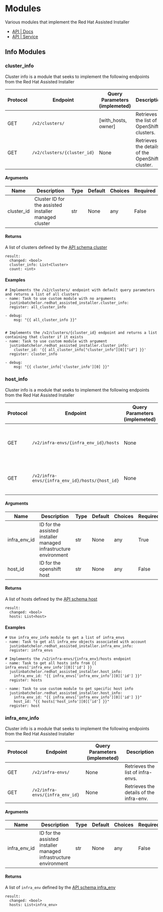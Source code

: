 # Modules

Various modules that implement the Red Hat Assisted Installer 

- [API | Docs](https://developers.redhat.com/api-catalog/api/assisted-install-service#content-operations) 
- [API | Service](https://api.openshift.com/?urls.primaryName=assisted-service%20service)

## Info Modules

### cluster_info

Cluster info is a module that seeks to implement the following endpoints from the Red Hat Assisted Installer

| Protocol | Endpoint | Query Parameters (implemeted) | Description | 
| -------- | -------- | ----------------------------- | ----------- |
| GET      | `/v2/clusters/` | [with_hosts, owner] | Retrieves the list of OpenShift clusters. |
| GET      | `/v2/clusters/{cluster_id}` | None | Retrieves the details of the OpenShift cluster. |


#### Arguments

| Name          | Description               | Type      | Default       | Choices               | Required | 
| ------------- | ------------------------- | --------- | ------------- | --------------------- | -------- |
| cluster_id    | Cluster ID for the assisted installer managed cluster |  str | None | any | False |  


#### Returns

A list of clusters defined by the [API schema cluster](https://developers.redhat.com/api-catalog/api/assisted-install-service#schema-cluster)

    result:
      changed: <bool>
      cluster_info: List<Cluster>
      count: <int>


#### Examples

    # Implements the /v2/clusters/ endpoint with default query parameters and returns a list of all clusters
    - name: Task to use custom module with no arguments
      justinbatchelor.redhat_assisted_installer.cluster_info:
      register: all_cluster_info

    - debug:
        msg: "{{ all_cluster_info }}"


    # Implements the /v2/clusters/{cluster_id} endpoint and returns a list containing that cluster if it exists
    - name: Task to use custom module with argument
      justinbatchelor.redhat_assisted_installer.cluster_info:
        cluster_id: '{{ all_cluster_info["cluster_info"][0]["id"] }}'
      register: cluster_info

    - debug:
        msg: "{{ cluster_info['cluster_info'][0] }}"


### host_info

Cluster info is a module that seeks to implement the following endpoints from the Red Hat Assisted Installer

| Protocol | Endpoint | Query Parameters (implemeted) | Description | 
| -------- | -------- | ----------------------------- | ----------- |
| GET      | `/v2/infra-envs/{infra_env_id}/hosts` | None | Retrieves the list of OpenShift hosts that belong the infra-env. |
| GET      | `/v2/infra-envs/{infra_env_id}/hosts/{host_id}` | None | Retrieves the details of the OpenShift host. |


#### Arguments

| Name          | Description               | Type      | Default       | Choices               | Required | 
| ------------- | ------------------------- | --------- | ------------- | --------------------- | -------- |
| infra_env_id  | ID for the assisted installer managed infrastructure environment |  str | None | any | True |
| host_id       | ID for the openshift host | str | None | any | False

#### Returns

A list of hosts defined by the [API schema host](https://developers.redhat.com/api-catalog/api/assisted-install-service#schema-host)

    result:
      changed: <bool>
      hosts: List<host>


#### Examples
    # Use infra_env_info module to get a list of infra_envs
    - name: Task to get all infra_env objects associated with account
      justinbatchelor.redhat_assisted_installer.infra_env_info:
      register: infra_envs

    # Implements the /v2/infra-envs/{infra_env}/hosts endpoint
    - name: Task to get all hosts info from {{ infra_envs['infra_env_info'][0]['id'] }}
      justinbatchelor.redhat_assisted_installer.host_info:
        infra_env_id: "{{ infra_envs['infra_env_info'][0]['id'] }}"
      register: hosts

    - name: Task to use custom module to get specific host info 
      justinbatchelor.redhat_assisted_installer.host_info:
        infra_env_id: "{{ infra_envs['infra_env_info'][0]['id'] }}"
        host_id: "{{ hosts['host_info'][0]['id'] }}"
      register: host


### infra_env_info

Cluster info is a module that seeks to implement the following endpoints from the Red Hat Assisted Installer

| Protocol | Endpoint | Query Parameters (implemeted) | Description | 
| -------- | -------- | ----------------------------- | ----------- |
| GET      | `/v2/infra-envs/` | None | Retrieves the list of infra-envs. |
| GET      | `/v2/infra-envs/{infra_env_id}` | None | Retrieves the details of the infra-env. |


#### Arguments

| Name          | Description               | Type      | Default       | Choices               | Required | 
| ------------- | ------------------------- | --------- | ------------- | --------------------- | -------- |
| infra_env_id  | ID for the assisted installer managed infrastructure environment |  str | None | any | False |


#### Returns

A list of `infra_env` defined by the [API schema infra_env](https://developers.redhat.com/api-catalog/api/assisted-install-service#schema-infra-env)

    result:
      changed: <bool>
      hosts: List<infra_env>
